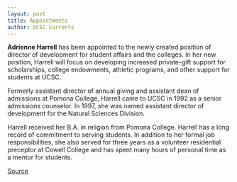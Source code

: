 ```yaml
---
layout: post
title: Appointments
author: UCSC Currents
---
```


**Adrienne Harrell** has been appointed to the newly created position of director of development for student affairs and the colleges. In her new position, Harrell will focus on developing increased private-gift support for scholarships, college endowments, athletic programs, and other support for students at UCSC.

Formerly assistant director of annual giving and assistant dean of admissions at Pomona College, Harrell came to UCSC in 1992 as a senior admissions counselor. In 1997, she was named assistant director of development for the Natural Sciences Division.

Harrell received her B.A. in religion from Pomona College. Harrell has a long record of commitment to serving students. In addition to her formal job responsibilities, she also served for three years as a volunteer residential preceptor at Cowell College and has spent many hours of personal time as a mentor for students.

[Source](http://www1.ucsc.edu/oncampus/currents/97-98/06-01/appoint.htm "Permalink to Appointments: Adrienne Harrell: 06-01-98")
